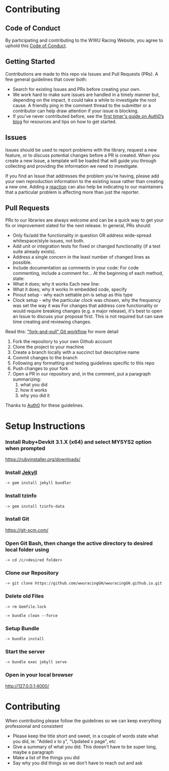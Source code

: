 # Contributing

## Code of Conduct

By participating and contributing to the WWU Racing Website, you agree to uphold this [Code of Conduct](https://github.com/auth0/open-source-template/blob/master/CODE-OF-CONDUCT.md).

## Getting Started

Contributions are made to this repo via Issues and Pull Requests (PRs). A few general guidelines that cover both:

- Search for existing Issues and PRs before creating your own.
- We work hard to make sure issues are handled in a timely manner but, depending on the impact, it could take a while to investigate the root cause. A friendly ping in the comment thread to the submitter or a contributor can help draw attention if your issue is blocking.
- If you've never contributed before, see the [first timer's guide on Auth0’s blog](https://auth0.com/blog/a-first-timers-guide-to-an-open-source-project/) for resources and tips on how to get started.

## Issues

Issues should be used to report problems with the library, request a new feature, or to discuss potential changes before a PR is created. When you create a new Issue, a template will be loaded that will guide you through collecting and providing the information we need to investigate.

If you find an Issue that addresses the problem you're having, please add your own reproduction information to the existing issue rather than creating a new one. Adding a [reaction](https://github.blog/2016-03-10-add-reactions-to-pull-requests-issues-and-comments/) can also help be indicating to our maintainers that a particular problem is affecting more than just the reporter.

## Pull Requests

PRs to our libraries are always welcome and can be a quick way to get your fix or improvement slated for the next release. In general, PRs should:
- Only fix/add the functionality in question OR address wide-spread whitespace/style issues, not both.
- Add unit or integration tests for fixed or changed functionality (if a test suite already exists).
- Address a single concern in the least number of changed lines as possible.
- Include documentation as comments in your code: For code commenting, include a comment for…
At the beginning of each method, state:
- What it does; why it works
Each new line: 
- What it does; why it works
In embedded code, specify
- Pinout setup - why each settable pin is setup as this type
- Clock setup - why the particular clock was chosen, why the frequency was set the way it was
For changes that address core functionality or would require breaking changes (e.g. a major release), it's best to open an Issue to discuss your proposal first. This is not required but can save time creating and reviewing changes.

Read this: ["fork-and-pull" Git workflow](https://github.com/susam/gitpr) for more detail

1. Fork the repository to your own Github account
2. Clone the project to your machine
3. Create a branch locally with a succinct but descriptive name
4. Commit changes to the branch
5. Following any formatting and testing guidelines specific to this repo
6. Push changes to your fork
7. Open a PR in our repository and, in the comment, put a paragraph summarizing:
   1. what you did
   2. how it works
   3. why you did it

Thanks to [Auth0](https://github.com/auth0/open-source-template/blob/master/GENERAL-CONTRIBUTING.md) for these guidelines.


# Setup Instructions

### Install Ruby+Devkit 3.1.X (x64) and select MYSYS2 option when prompted

https://rubyinstaller.org/downloads/

### Install [Jekyll](https://jekyllrb.com/docs/installation/)

`-> gem install jekyll bundler`

### Install tzinfo

`-> gem install tzinfo-data`

### Install Git

https://git-scm.com/

### Open Git Bash, then change the active directory to desired local folder using

`-> cd /c/<desired folder>`

### Clone our Repository

`-> git clone https://github.com/wwuracingGH/wwuracingGH.github.io.git`

### Delete old Files

`-> rm Gemfile.lock`

`-> bundle clean --force`

### Setup Bundle

`-> bundle install`

### Start the server

`-> bundle exec jekyll serve`

### Open in your local browser

http://127.0.0.1:4000/

# Contributing

When contributing please follow the guidelines so we can keep everything professional and consistent

- Please keep the title short and sweet, in a couple of words state what you did, ie: "Added x to y", "Updated x page", etc
- Give a summary of what you did. This doesn't have to be super long, maybe a paragraph
- Make a list of the things you did
- Say why you did things so we don't have to reach out and ask